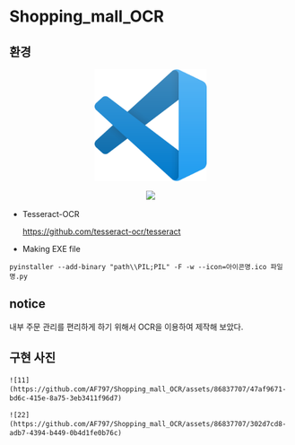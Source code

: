 # Shopping_mall_OCR

## 환경
<p align="center">
  <a href="https://code.visualstudio.com/" target="_blank">
    <img src="img/Visual_Studio_Code.png" width="200" height="200"/>
  </a>
</p>
<p align="center">
  <a href="https://code.visualstudio.com/download" target="_blank">
    <img src="https://img.shields.io/badge/Visual Studio Code Download-3178C6?style=flat-for-the-badge&logo=visualstudio&logoColor=white"/>
  </a>
</p>

- Tesseract-OCR
  
  https://github.com/tesseract-ocr/tesseract

- Making EXE file
```
pyinstaller --add-binary "path\\PIL;PIL" -F -w --icon=아이콘명.ico 파일명.py
```

## notice

내부 주문 관리를 편리하게 하기 위해서 OCR을 이용하여 제작해 보았다.

## 구현 사진

<p align="center">
  <a>
    
    ![11](https://github.com/AF797/Shopping_mall_OCR/assets/86837707/47af9671-bd6c-415e-8a75-3eb3411f96d7)
  
  </a>
  <a>
    
    ![22](https://github.com/AF797/Shopping_mall_OCR/assets/86837707/302d7cd8-adb7-4394-b449-0b4d1fe0b76c)
  
  </a>
</p>






